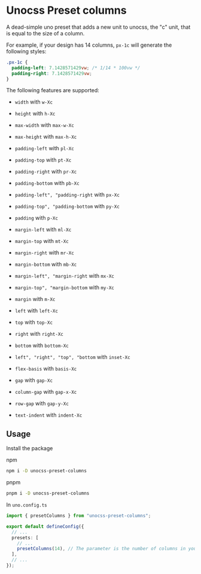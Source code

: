 # Unocss Preset columns

A dead-simple uno preset that adds a new unit to unocss, the "c" unit, that is equal to the size of a column.

For example, if your design has 14 columns, `px-1c` will generate the following styles:

```css
.px-1c {
  padding-left: 7.1428571429vw; /* 1/14 * 100vw */
  padding-right: 7.1428571429vw;
}
```

The following features are supported:

- `width` with `w-Xc`
- `height` with `h-Xc`

- `max-width` with `max-w-Xc`
- `max-height` with `max-h-Xc`

- `padding-left` with `pl-Xc`
- `padding-top` with `pt-Xc`
- `padding-right` with `pr-Xc`
- `padding-bottom` with `pb-Xc`
- `padding-left", "padding-right` with `px-Xc`
- `padding-top", "padding-bottom` with `py-Xc`
- `padding` with `p-Xc`

- `margin-left` with `ml-Xc`
- `margin-top` with `mt-Xc`
- `margin-right` with `mr-Xc`
- `margin-bottom` with `mb-Xc`
- `margin-left", "margin-right` with `mx-Xc`
- `margin-top", "margin-bottom` with `my-Xc`
- `margin` with `m-Xc`

- `left` with `left-Xc`
- `top` with `top-Xc`
- `right` with `right-Xc`
- `bottom` with `bottom-Xc`
- `left", "right", "top", "bottom` with `inset-Xc`

- `flex-basis` with `basis-Xc`

- `gap` with `gap-Xc`
- `column-gap` with `gap-x-Xc`
- `row-gap` with `gap-y-Xc`

- `text-indent` with `indent-Xc`

## Usage

Install the package

npm

```bash
npm i -D unocss-preset-columns
```

pnpm

```bash
pnpm i -D unocss-preset-columns
```

In `uno.config.ts`

```typescript
import { presetColumns } from "unocss-preset-columns";

export default defineConfig({
  // ...
  presets: [
    // ...
    presetColumns(14), // The parameter is the number of columns in your design
  ],
  // ...
});
```
